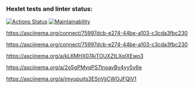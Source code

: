 ### Hexlet tests and linter status:
[![Actions Status](https://github.com/HungryCat85/frontend-project-44/actions/workflows/hexlet-check.yml/badge.svg)](https://github.com/HungryCat85/frontend-project-44/actions)
[![Maintainability](https://api.codeclimate.com/v1/badges/db7bcbf323730f3fec98/maintainability)](https://codeclimate.com/github/HungryCat85/frontend-project-44/maintainability)

https://asciinema.org/connect/75997dcb-e274-44be-a103-c3cda3fbc230

https://asciinema.org/connect/75997dcb-e274-44be-a103-c3cda3fbc230

https://asciinema.org/a/kL6MHX07AiTOUXZtLXqIXEwo3

https://asciinema.org/a/2o5gPMyqPS7InoavBy4yy5v6e

https://asciinema.org/a/imyupuits3ESnVjjCWOJFQlV1
